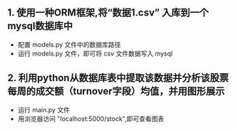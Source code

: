 ## 1. 使用一种ORM框架,将“数据1.csv” 入库到一个mysql数据库中
- 配置 models.py 文件中的数据库路径
- 运行 models.py 文件，即可将 csv 文件数据写入 mysql


## 2. 利用python从数据库表中提取该数据并分析该股票每周的成交额（turnover字段）均值，并用图形展示
- 运行 main.py 文件
- 用浏览器访问 "localhost:5000/stock",即可查看图表
